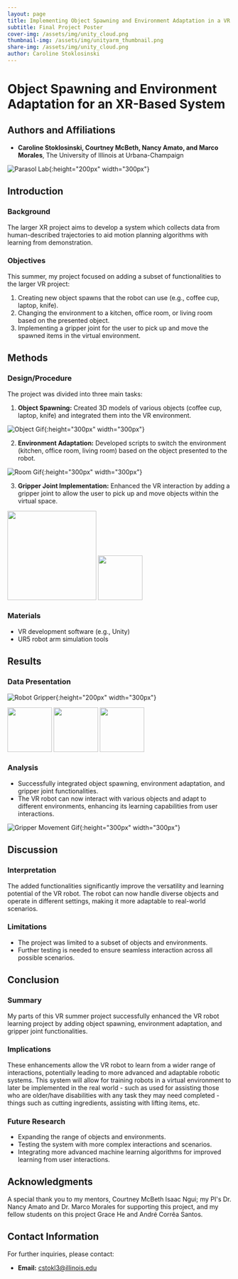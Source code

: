 ```yaml
---
layout: page
title: Implementing Object Spawning and Environment Adaptation in a VR Robot Learning Project
subtitle: Final Project Poster
cover-img: /assets/img/unity_cloud.png
thumbnail-img: /assets/img/unityarm_thumbnail.png
share-img: /assets/img/unity_cloud.png
author: Caroline Stoklosinski
---
```


# Object Spawning and Environment Adaptation for an XR-Based System 

## Authors and Affiliations
- **Caroline Stoklosinski, Courtney McBeth, Nancy Amato, and Marco Morales**, The University of Illinois at Urbana-Champaign

![Parasol Lab](/assets/img/parasol_lab_scrsht.png){:height="200px" width="300px"}

## Introduction
### Background
The larger XR project aims to develop a system which collects data from human-described trajectories to aid motion planning algorithms with learning from demonstration. 

### Objectives
This summer, my project focused on adding a subset of functionalities to the larger VR project:
1. Creating new object spawns that the robot can use (e.g., coffee cup, laptop, knife).
2. Changing the environment to a kitchen, office room, or living room based on the presented object.
3. Implementing a gripper joint for the user to pick up and move the spawned items in the virtual environment.

## Methods
### Design/Procedure
The project was divided into three main tasks:
1. **Object Spawning:** Created 3D models of various objects (coffee cup, laptop, knife) and integrated them into the VR environment.

![Object Gif](/assets/img/object_swapper_gif.gif){:height="300px" width="300px"}

2. **Environment Adaptation:** Developed scripts to switch the environment (kitchen, office room, living room) based on the object presented to the robot.

![Room Gif](/assets/img/room_swapper_gif.gif){:height="300px" width="300px"}

3. **Gripper Joint Implementation:** Enhanced the VR interaction by adding a gripper joint to allow the user to pick up and move objects within the virtual space.

<p float="left">
    <img src="/assets/img/gripper_swap_gif.gif" width="200">
    <img src="/assets/img/gripper_movement_gif.gif" width="100">
</p>

### Materials
- VR development software (e.g., Unity)
- UR5 robot arm simulation tools

## Results
### Data Presentation
![Robot Gripper](/assets/img/gripper_screenshot.png){:height="200px" width="300px"}

<p float="left">
    <img src="/assets/img/gripper_1.png" width="100">
    <img src="/assets/img/gripper_2_scene.png" width="100">
    <img src="/assets/img/gripper_3.png" width="100">
</p>

### Analysis
- Successfully integrated object spawning, environment adaptation, and gripper joint functionalities.
- The VR robot can now interact with various objects and adapt to different environments, enhancing its learning capabilities from user interactions.

![Gripper Movement Gif](/assets/img/gripper_movement_gif.gif){:height="300px" width="300px"}

## Discussion
### Interpretation
The added functionalities significantly improve the versatility and learning potential of the VR robot. The robot can now handle diverse objects and operate in different settings, making it more adaptable to real-world scenarios.

### Limitations
- The project was limited to a subset of objects and environments.
- Further testing is needed to ensure seamless interaction across all possible scenarios.

## Conclusion
### Summary
My parts of this VR summer project successfully enhanced the VR robot learning project by adding object spawning, environment adaptation, and gripper joint functionalities.

### Implications
These enhancements allow the VR robot to learn from a wider range of interactions, potentially leading to more advanced and adaptable robotic systems. This system will allow for training robots in a virtual environment to later be implemented in the real world - such as used for assisting those who are older/have disabilities with any task they may need completed - things such as cutting ingredients, assisting with lifting items, etc.

### Future Research
- Expanding the range of objects and environments.
- Testing the system with more complex interactions and scenarios.
- Integrating more advanced machine learning algorithms for improved learning from user interactions.

## Acknowledgments
A special thank you to my mentors, Courtney McBeth Isaac Ngui; my PI's Dr. Nancy Amato and Dr. Marco Morales for supporting this project, and my fellow students on this project Grace He and André Corrêa Santos. 

## Contact Information
For further inquiries, please contact:
- **Email:** cstokl3@illinois.edu

<!-- Add any custom styling if needed -->
<style>
  .poster-section {
    margin-bottom: 20px;
  }
  .poster-section h2 {
    color: #2E86C1;
  }
  .poster-section h3 {
    color: #2874A6;
  }
</style>
